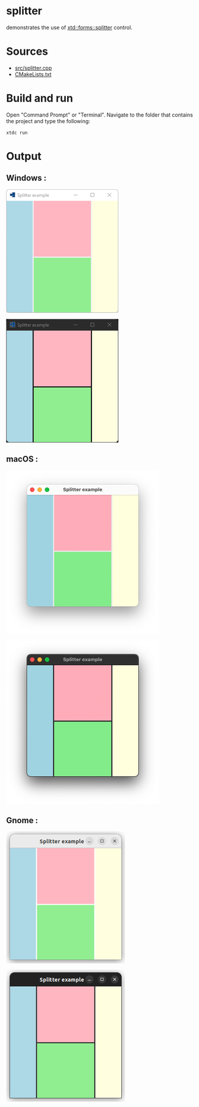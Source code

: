 # splitter

demonstrates the use of [xtd::forms::splitter](https://codedocs.xyz/gammasoft71/xtd/classxtd_1_1forms_1_1splitter.html) control.

# Sources

* [src/splitter.cpp](src/splitter.cpp)
* [CMakeLists.txt](CMakeLists.txt)

# Build and run

Open "Command Prompt" or "Terminal". Navigate to the folder that contains the project and type the following:

```shell
xtdc run
```

# Output

## Windows :

![Screenshot](../../../../docs/pictures/examples/splitter_w.png)

![Screenshot](../../../../docs/pictures/examples/splitter_wd.png)

## macOS :

![Screenshot](../../../../docs/pictures/examples/splitter_m.png)

![Screenshot](../../../../docs/pictures/examples/splitter_md.png)

## Gnome :

![Screenshot](../../../../docs/pictures/examples/splitter_g.png)

![Screenshot](../../../../docs/pictures/examples/splitter_gd.png)
